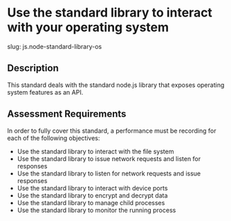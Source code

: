 
# Use the standard library to interact with your operating system

slug: js.node-standard-library-os

## Description
This standard deals with the standard node.js library that exposes operating system features as an API.

## Assessment Requirements
In order to fully cover this standard, a performance must be recording for each of the following objectives:

- Use the standard library to interact with the file system
- Use the standard library to issue network requests and listen for responses
- Use the standard library to listen for network requests and issue responses
- Use the standard library to interact with device ports
- Use the standard library to encrypt and decrypt data
- Use the standard library to manage child processes
- Use the standard library to monitor the running process
